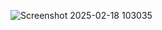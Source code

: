 
![Screenshot 2025-02-18 103035](https://github.com/user-attachments/assets/2fc3378c-d9a7-4c2b-8018-da0d727bb594)


